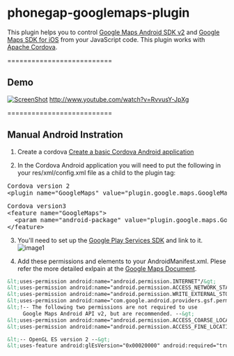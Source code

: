 phonegap-googlemaps-plugin
==========================
This plugin helps you to control [Google Maps Android SDK v2][0] and [Google Maps SDK for iOS][1] from your JavaScript code.
This plugin works with [Apache Cordova][2].

==========================
## Demo
[![ScreenShot](https://raw.github.com/wf9a5m75/phonegap-googlemaps-plugin/Images/screencapture/android-demo.png)](http://youtu.be/RvvusY-JpXg)
http://www.youtube.com/watch?v=RvvusY-JpXg

==========================
## Manual Android Instration

1. Create a cordova [Create a basic Cordova Android application][3]

2. In the Cordova Android application you will need to put the following in your res/xml/config.xml file as a child to the plugin tag:
<pre>Cordova version 2
&lt;plugin name="GoogleMaps" value="plugin.google.maps.GoogleMaps" /&gt;
</pre>
<pre>Cordova version3
&lt;feature name="GoogleMaps"&gt;
  &lt;param name="android-package" value="plugin.google.maps.GoogleMaps" /&gt;
&lt;/feature&gt;
</pre>

3. You'll need to set up the [Google Play Services SDK][4] and link to it.
![image1](https://raw.github.com/wf9a5m75/phonegap-googlemaps-plugin/Images/screencapture/google-play-services.png)

4. Add these permissions and elements to your AndroidManifest.xml.
Plese refer the more detailed exlpain at the [Google Maps Document][5].
``` xml
&lt;uses-permission android:name="android.permission.INTERNET"/&gt;
&lt;uses-permission android:name="android.permission.ACCESS_NETWORK_STATE"/&gt;
&lt;uses-permission android:name="android.permission.WRITE_EXTERNAL_STORAGE"/&gt;
&lt;uses-permission android:name="com.google.android.providers.gsf.permission.READ_GSERVICES"/&gt;
&lt;!-- The following two permissions are not required to use
     Google Maps Android API v2, but are recommended. --&gt;
&lt;uses-permission android:name="android.permission.ACCESS_COARSE_LOCATION"/&gt;
&lt;uses-permission android:name="android.permission.ACCESS_FINE_LOCATION"/&gt;

&lt;-- OpenGL ES version 2 --&gt;
&lt;uses-feature android:glEsVersion="0x00020000" android:required="true" /&gt;
```

[0]: https://developers.google.com/maps/documentation/android/
[1]: https://developers.google.com/maps/documentation/ios/
[2]: http://cordova.apache.org/
[3]: http://cordova.apache.org/docs/en/3.0.0/guide_cli_index.md.html#The%20Command-line%20Interface
[4]: http://developer.android.com/google/play-services/setup.html
[5]: https://developers.google.com/maps/documentation/android/start#specify_app_settings_in_the_application_manifest

